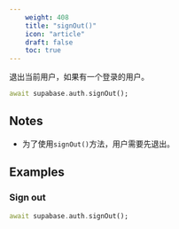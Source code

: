 ```yaml
---
    weight: 408
    title: "signOut()"
    icon: "article"
    draft: false
    toc: true
---
```


退出当前用户，如果有一个登录的用户。


```dart
await supabase.auth.signOut();
```






## Notes

- 为了使用`signOut()`方法，用户需要先退出。










## Examples

### Sign out



```dart
await supabase.auth.signOut();
```